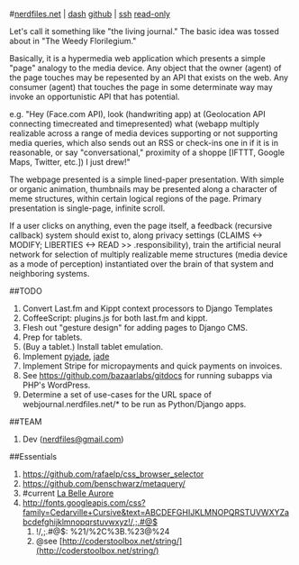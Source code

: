 #[nerdfiles.net](http://nerdfiles.net) | [dash](http://nerdfiles.net/dashboard/) [github](http://github.com/nerdfiles/nerdfiles_net_dev) | [ssh](pip://git+git@github.com:nerdfiles/nerdfiles_net_dev.git#nerdfiles_net_dev) [read-only](git://github.com/nerdfiles/nerdfiles_net_dev.git)

Let's call it something like "the living journal." The basic idea was tossed about in "The Weedy Florilegium." 

Basically, it is a hypermedia web application which presents a simple "page" analogy to the media device. Any object that the owner (agent) of the page touches may be repesented by an API that exists on the web. Any consumer (agent) that touches the page in some determinate way may invoke an opportunistic API that has potential.

  e.g.  "Hey (Face.com API), 
        look (handwriting app) 
        at (Geolocation API connecting timecreated and timepresented) 
        what (webapp multiply realizable across a range of media devices supporting or not supporting media queries, which also sends out an RSS or check-ins one in if it is in reasonable, or say "conversational," proximity of a shoppe [IFTTT, Google Maps, Twitter, etc.]) 
        I just drew!"

The webpage presented is a simple lined-paper presentation. With simple or organic animation, thumbnails may be presented along a character of meme structures, within certain logical regions of the page. Primary presentation is single-page, infinite scroll. 

If a user clicks on anything, even the page itself, a feedback (recursive callback) system should exist to, along privacy settings (CLAIMS <-> MODIFY; LIBERTIES <-> READ >> .responsibility), train the artificial neural network for selection of multiply realizable meme structures (media device as a mode of perception) instantiated over the brain of that system and neighboring systems.

##TODO

1. Convert Last.fm and Kippt context processors to Django Templates
2. CoffeeScript: plugins.js for both last.fm and kippt.
3. Flesh out "gesture design" for adding pages to Django CMS.
4. Prep for tablets.
5. (Buy a tablet.) Install tablet emulation.
6. Implement [pyjade](https://github.com/SyrusAkbary/pyjade), [jade](https://github.com/visionmedia/jade/blob/master/Readme.md)
7. Implement Stripe for micropayments and quick payments on invoices.
8. See https://github.com/bazaarlabs/gitdocs for running subapps via PHP's WordPress.
9. Determine a set of use-cases for the URL space of webjournal.nerdfiles.net/\* to be run as Python/Django apps.

##TEAM

1. Dev (nerdfiles@gmail.com)

##Essentials

1. https://github.com/rafaelp/css_browser_selector
2. https://github.com/benschwarz/metaquery/
3. \#current [La Belle Aurore](https://typekit.com/eulas/00000000000000000001220a)
4. http://fonts.googleapis.com/css?family=Cedarville+Cursive&text=ABCDEFGHIJKLMNOPQRSTUVWXYZabcdefghijklmnopqrstuvwxyz!/,;.#@$
	1. !/,;.#@$: %21/%2C%3B.%23@%24
	2. @see [http://coderstoolbox.net/string/](http://coderstoolbox.net/string/)

